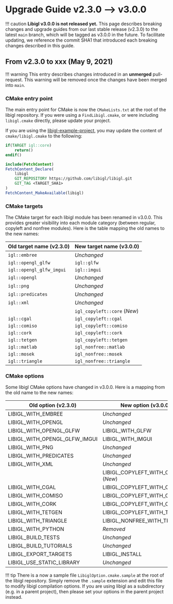 # Upgrade Guide v2.3.0 --> v3.0.0

!!! caution
    **Libigl v3.0.0 is not released yet.** This page describes breaking changes and upgrade guides from our last stable release (v2.3.0) to the latest `main` branch, which will be tagged as v3.0.0 in the future. To facilitate updating, we reference the commit SHA1 that introduced each breaking changes described in this guide.

## From v2.3.0 to xxx (May 9, 2021)

!!! warning
    This entry describes changes introduced in an **unmerged** pull-request. This warning will be removed once the changes have been merged into `main`.

### CMake entry point

The main entry point for CMake is now the `CMakeLists.txt` at the root of the libigl repository. If you were using a `FindLibigl.cmake`, or were including `libigl.cmake` directly, please update your project.

If you are using the [libigl-example-project](https://github.com/libigl/libigl-example-project), you may update the content of `cmake/libigl.cmake` to the following:
```cmake
if(TARGET igl::core)
    return()
endif()

include(FetchContent)
FetchContent_Declare(
    libigl
    GIT_REPOSITORY https://github.com/libigl/libigl.git
    GIT_TAG <TARGET_SHA1>
)
FetchContent_MakeAvailable(libigl)
```

### CMake targets

The CMake target for each libigl module has been renamed in v3.0.0. This provides greater visibility into each module category (between regular, copyleft and nonfree modules). Here is the table mapping the old names to the new names:

| Old target name (v2.3.0) | New target name (v3.0.0) |
|--------------------------|--------------------------|
| `igl::embree`            | _Unchanged_                  |
| `igl::opengl_glfw`       | `igl::glfw`                  |
| `igl::opengl_glfw_imgui` | `igl::imgui`                 |
| `igl::opengl`            | _Unchanged_                  |
| `igl::png`               | _Unchanged_                  |
| `igl::predicates`        | _Unchanged_                  |
| `igl::xml`               | _Unchanged_                  |
|                          | `igl_copyleft::core` (_New_) |
| `igl::cgal`              | `igl_copyleft::cgal`         |
| `igl::comiso`            | `igl_copyleft::comiso`       |
| `igl::cork`              | `igl_copyleft::cork`         |
| `igl::tetgen`            | `igl_copyleft::tetgen`       |
| `igl::matlab`            | `igl_nonfree::matlab`        |
| `igl::mosek`             | `igl_nonfree::mosek`         |
| `igl::triangle`          | `igl_nonfree::triangle`      |

### CMake options

Some libigl CMake options have changed in v3.0.0. Here is a mapping from the old name to the new names:

| Old option (v2.3.0) | New option (v3.0.0) |
|---------------------|---------------------|
| LIBIGL_WITH_EMBREE            | _Unchanged_                       |
| LIBIGL_WITH_OPENGL            | _Unchanged_                       |
| LIBIGL_WITH_OPENGL_GLFW       | LIBIGL_WITH_GLFW                  |
| LIBIGL_WITH_OPENGL_GLFW_IMGUI | LIBIGL_WITH_IMGUI                 |
| LIBIGL_WITH_PNG               | _Unchanged_                       |
| LIBIGL_WITH_PREDICATES        | _Unchanged_                       |
| LIBIGL_WITH_XML               | _Unchanged_                       |
|                               | LIBIGL_COPYLEFT_WITH_CORE (_New_) |
| LIBIGL_WITH_CGAL              | LIBIGL_COPYLEFT_WITH_CGAL         |
| LIBIGL_WITH_COMISO            | LIBIGL_COPYLEFT_WITH_COMISO       |
| LIBIGL_WITH_CORK              | LIBIGL_COPYLEFT_WITH_CORK         |
| LIBIGL_WITH_TETGEN            | LIBIGL_COPYLEFT_WITH_TETGEN       |
| LIBIGL_WITH_TRIANGLE          | LIBIGL_NONFREE_WITH_TRIANGLE      |
| LIBIGL_WITH_PYTHON            | _Removed_                         |
| LIBIGL_BUILD_TESTS            | _Unchanged_                       |
| LIBIGL_BUILD_TUTORIALS        | _Unchanged_                       |
| LIBIGL_EXPORT_TARGETS         | LIBIGL_INSTALL                    |
| LIBIGL_USE_STATIC_LIBRARY     | _Unchanged_                       |

!!! tip
    There is a now a sample file `LibiglOption.cmake.sample` at the root of the libigl repository. Simply remove the `.sample` extension and edit this file to modify libigl compilation options. If you are using libigl as a subdirectory (e.g. in a parent project), then please set your options in the parent project instead.

